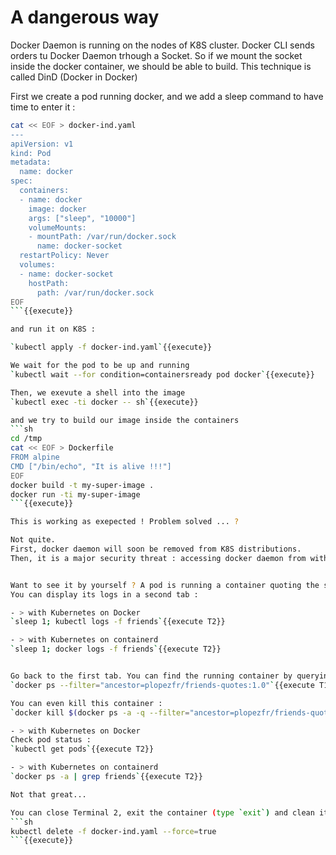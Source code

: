 # A dangerous way

Docker Daemon is running on the nodes of K8S cluster. Docker CLI sends orders tu Docker Daemon trhough a Socket. So if we mount the socket inside the docker container, we should be able to build.
This technique is called DinD (Docker in Docker)

First we create a pod running docker, and we add a sleep command to have time to enter it :
```sh
cat << EOF > docker-ind.yaml
---
apiVersion: v1
kind: Pod
metadata:
  name: docker
spec:
  containers:
  - name: docker
    image: docker
    args: ["sleep", "10000"]
    volumeMounts:
    - mountPath: /var/run/docker.sock
      name: docker-socket
  restartPolicy: Never
  volumes:
  - name: docker-socket
    hostPath:
      path: /var/run/docker.sock
EOF
```{{execute}}

and run it on K8S :

`kubectl apply -f docker-ind.yaml`{{execute}}

We wait for the pod to be up and running
`kubectl wait --for condition=containersready pod docker`{{execute}}

Then, we exevute a shell into the image
`kubectl exec -ti docker -- sh`{{execute}}

and we try to build our image inside the containers
```sh
cd /tmp
cat << EOF > Dockerfile
FROM alpine
CMD ["/bin/echo", "It is alive !!!"]
EOF
docker build -t my-super-image .
docker run -ti my-super-image
```{{execute}}

This is working as exepected ! Problem solved ... ?

Not quite.
First, docker daemon will soon be removed from K8S distributions.
Then, it is a major security threat : accessing docker daemon from within a container could lead to messy stuff.


Want to see it by yourself ? A pod is running a container quoting the sitcom *Friends*
You can display its logs in a second tab :

- > with Kubernetes on Docker
`sleep 1; kubectl logs -f friends`{{execute T2}}

- > with Kubernetes on containerd
`sleep 1; docker logs -f friends`{{execute T2}}


Go back to the first tab. You can find the running container by querying the Docker Daemon, through the socket :
`docker ps --filter="ancestor=plopezfr/friends-quotes:1.0"`{{execute T1}}

You can even kill this container :
`docker kill $(docker ps -a -q --filter="ancestor=plopezfr/friends-quotes:1.0" --format="{{.ID}}")`{{execute T1}}

- > with Kubernetes on Docker
Check pod status :
`kubectl get pods`{{execute T2}}

- > with Kubernetes on containerd
`docker ps -a | grep friends`{{execute T2}}

Not that great...

You can close Terminal 2, exit the container (type `exit`) and clean it :
```sh
kubectl delete -f docker-ind.yaml --force=true
```{{execute}}
